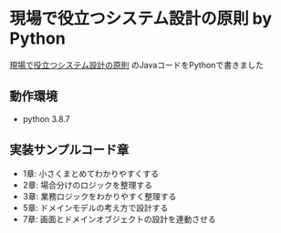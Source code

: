 # 現場で役立つシステム設計の原則 by Python 
[現場で役立つシステム設計の原則](https://gihyo.jp/book/2017/978-4-7741-9087-7) のJavaコードをPythonで書きました

## 動作環境
- python 3.8.7

## 実装サンプルコード章
- 1章: 小さくまとめてわかりやすくする
- 2章: 場合分けのロジックを整理する
- 3章: 業務ロジックをわかりやすく整理する
- 5章: ドメインモデルの考え方で設計する
- 7章: 画面とドメインオブジェクトの設計を連動させる

